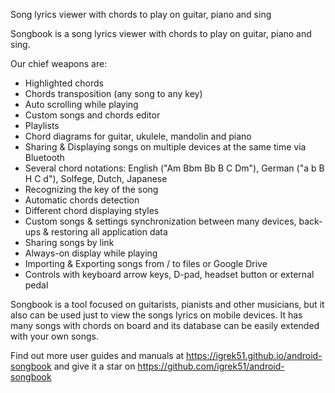 Song lyrics viewer with chords to play on guitar, piano and sing


Songbook is a song lyrics viewer with chords to play on guitar, piano and sing.

Our chief weapons are:

- Highlighted chords
- Chords transposition (any song to any key)
- Auto scrolling while playing
- Custom songs and chords editor
- Playlists
- Chord diagrams for guitar, ukulele, mandolin and piano
- Sharing & Displaying songs on multiple devices at the same time via Bluetooth
- Several chord notations: English ("Am Bbm Bb B C Dm"), German ("a b B H C d"), Solfege, Dutch, Japanese
- Recognizing the key of the song
- Automatic chords detection
- Different chord displaying styles
- Custom songs & settings synchronization between many devices, back-ups & restoring all application data
- Sharing songs by link
- Always-on display while playing
- Importing & Exporting songs from / to files or Google Drive
- Controls with keyboard arrow keys, D-pad, headset button or external pedal

Songbook is a tool focused on guitarists, pianists and other musicians, but it also can be used just to view the songs lyrics on mobile devices.
It has many songs with chords on board and its database can be easily extended with your own songs.

Find out more user guides and manuals at https://igrek51.github.io/android-songbook
and give it a star on https://github.com/igrek51/android-songbook
